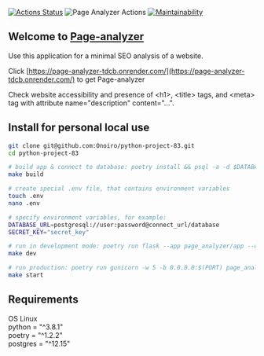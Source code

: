[![Actions Status](https://github.com/Onoiro/python-project-83/workflows/hexlet-check/badge.svg)](https://github.com/Onoiro/python-project-83/actions)
![Page Analyzer Actions](https://github.com/Onoiro/python-project-83/actions/workflows/page-analyzer-check.yml/badge.svg)
[![Maintainability](https://api.codeclimate.com/v1/badges/3807cda22bbcca6fee03/maintainability)](https://codeclimate.com/github/Onoiro/python-project-83/maintainability)

## Welcome to [Page-analyzer](https://page-analyzer-tdcb.onrender.com/)
Use this application for a minimal SEO analysis of a website.

Click [https://page-analyzer-tdcb.onrender.com/](https://page-analyzer-tdcb.onrender.com/) to get Page-analyzer

Check website accessibility and presence of \<h1\>, \<title\> tags, and \<meta\> tag with attribute name="description" content="...".

## Install for personal local use
```bash
git clone git@github.com:Onoiro/python-project-83.git
cd python-project-83

# build app & connect to database: poetry install && psql -a -d $DATABASE_URL -f database.sql
make build

# create special .env file, that contains environment variables
touch .env
nano .env

# specify environment variables, for example:
DATABASE_URL=postgresql://user:password@connect_url/database
SECRET_KEY="secret_key"

# run in development mode: poetry run flask --app page_analyzer/app --debug run
make dev

# run production: poetry run gunicorn -w 5 -b 0.0.0.0:$(PORT) page_analyzer.app:app (PORT ?= 8000)
make start
```
## Requirements
OS Linux  
python = "^3.8.1"  
poetry = "^1.2.2"  
postgres = "^12.15"
